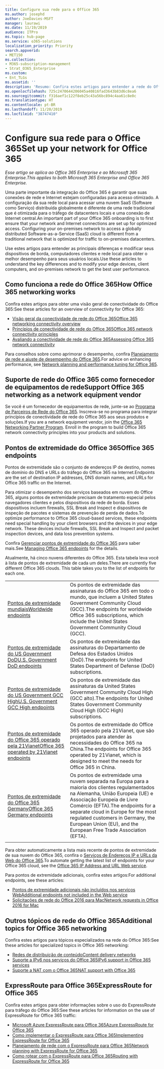 ```yaml
---
title: Configure sua rede para o Office 365
ms.author: josephd
author: JoeDavies-MSFT
manager: laurawi
ms.date: 11/19/2019
audience: ITPro
ms.topic: hub-page
ms.service: o365-solutions
localization_priority: Priority
search.appverid:
- MET150
ms.collection:
- M365-subscription-management
- Strat_O365_Enterprise
ms.custom:
- Ent_TLGs
ms.assetid: ''
description: 'Resumo: Confira estes artigos para entender a rede do Office 365.'
ms.openlocfilehash: 725c2470644206045a40816fad3643b83d6c8ea6
ms.sourcegitcommit: f316aef1c122f8eb25c43a56bc894c4aa61c8e0c
ms.translationtype: HT
ms.contentlocale: pt-BR
ms.lasthandoff: 11/20/2019
ms.locfileid: "38747410"
---
```

# <a name="set-up-your-network-for-office-365"></a><span data-ttu-id="05b2a-103">Configure sua rede para o Office 365</span><span class="sxs-lookup"><span data-stu-id="05b2a-103">Set up your network for Office 365</span></span>

<span data-ttu-id="05b2a-104">*Esse artigo se aplica ao Office 365 Enterprise e ao Microsoft 365 Enterprise.*</span><span class="sxs-lookup"><span data-stu-id="05b2a-104">*This applies to both Microsoft 365 Enterprise and Office 365 Enterprise.*</span></span>

<span data-ttu-id="05b2a-p101">Uma parte importante da integração do Office 365 é garantir que suas conexões de rede e Internet estejam configuradas para acesso otimizado. A configuração da sua rede local para acessar uma nuvem SaaS (Software como Serviço) distribuída globalmente é diferente de uma rede tradicional que é otimizada para o tráfego de datacenters locais e uma conexão de Internet central.</span><span class="sxs-lookup"><span data-stu-id="05b2a-p101">An important part of your Office 365 onboarding is to first ensure that your network and Internet connections are set up for optimized access. Configuring your on-premises network to access a globally distributed Software-as-a-Service (SaaS) cloud is different from a traditional network that is optimized for traffic to on-premises datacenters.</span></span> 

<span data-ttu-id="05b2a-107">Use estes artigos para entender as principais diferenças e modificar seus dispositivos de borda, computadores clientes e rede local para obter o melhor desempenho para seus usuários locais.</span><span class="sxs-lookup"><span data-stu-id="05b2a-107">Use these articles to understand the key differences and to modify your  edge devices, client computers, and on-premises network to get the best user performance.</span></span>

## <a name="how-office-365-networking-works"></a><span data-ttu-id="05b2a-108">Como funciona a rede do Office 365</span><span class="sxs-lookup"><span data-stu-id="05b2a-108">How Office 365 networking works</span></span>

<span data-ttu-id="05b2a-109">Confira estes artigos para obter uma visão geral de conectividade do Office 365:</span><span class="sxs-lookup"><span data-stu-id="05b2a-109">See these articles for an overview of connectivity for Office 365:</span></span>

- [<span data-ttu-id="05b2a-110">Visão geral da conectividade de rede do Office 365</span><span class="sxs-lookup"><span data-stu-id="05b2a-110">Office 365 networking connectivity overview</span></span>](office-365-networking-overview.md)
- [<span data-ttu-id="05b2a-111">Princípios de conectividade de rede do Office 365</span><span class="sxs-lookup"><span data-stu-id="05b2a-111">Office 365 network connectivity principles</span></span>](office-365-network-connectivity-principles.md)
- [<span data-ttu-id="05b2a-112">Avaliando a conectividade de rede do Office 365</span><span class="sxs-lookup"><span data-stu-id="05b2a-112">Assessing Office 365 network connectivity</span></span>](assessing-network-connectivity.md)

<span data-ttu-id="05b2a-113">Para conselhos sobre como aprimorar o desempenho, confira [Planejamento de rede e ajuste de desempenho do Office 365](network-planning-and-performance.md).</span><span class="sxs-lookup"><span data-stu-id="05b2a-113">For advice on enhancing performance, see [Network planning and performance tuning for Office 365](network-planning-and-performance.md).</span></span>

## <a name="support-office-365-networking-as-a-network-equipment-vendor"></a><span data-ttu-id="05b2a-114">Suporte de rede do Office 365 como fornecedor de equipamentos de rede</span><span class="sxs-lookup"><span data-stu-id="05b2a-114">Support Office 365 networking as a network equipment vendor</span></span>

<span data-ttu-id="05b2a-p102">Se você é um fornecedor de equipamentos de rede, junte-se ao [Programa de Parceiros de Rede do Office 365](office-365-networking-partner-program.md). Inscreva-se no programa para integrar princípios de conectividade de rede do Office 365 aos seus produtos e soluções.</span><span class="sxs-lookup"><span data-stu-id="05b2a-p102">If you are a network equipment vendor, join the [Office 365 Networking Partner Program](office-365-networking-partner-program.md). Enroll in the program to build Office 365 network connectivity principles into your products and solutions.</span></span> 

## <a name="office-365-endpoints"></a><span data-ttu-id="05b2a-117">Pontos de extremidade do Office 365</span><span class="sxs-lookup"><span data-stu-id="05b2a-117">Office 365 endpoints</span></span>

<span data-ttu-id="05b2a-118">Pontos de extremidade são o conjunto de endereços IP de destino, nomes de domínio do DNS e URLs do tráfego do Office 365 na Internet.</span><span class="sxs-lookup"><span data-stu-id="05b2a-118">Endpoints are the set of destination IP addresses, DNS domain names, and URLs for Office 365 traffic on the Internet.</span></span> 

<span data-ttu-id="05b2a-p103">Para otimizar o desempenho dos serviços baseados em nuvem do Office 365, alguns pontos de extremidade precisam de tratamento especial pelos navegadores clientes e pelos dispositivos da rede de borda. Esses dispositivos incluem firewalls, SSL Break and Inspect e dispositivos de inspeção de pacotes e sistemas de prevenção de perda de dados.</span><span class="sxs-lookup"><span data-stu-id="05b2a-p103">To optimize performance to Office 365 cloud-based services, these endpoints need special handling by your client browsers and the devices in your edge network. These devices include firewalls, SSL Break and Inspect and packet inspection devices, and data loss prevention systems.</span></span>

<span data-ttu-id="05b2a-121">Confira [Gerenciar pontos de extremidade do Office 365](managing-office-365-endpoints.md) para saber mais.</span><span class="sxs-lookup"><span data-stu-id="05b2a-121">See [Managing Office 365 endpoints](managing-office-365-endpoints.md) for the details.</span></span>

<span data-ttu-id="05b2a-p104">Atualmente, há cinco nuvens diferentes do Office 365. Esta tabela leva você à lista de pontos de extremidade de cada um deles.</span><span class="sxs-lookup"><span data-stu-id="05b2a-p104">There are currently five different Office 365 clouds. This table takes you to the list of endpoints for each one.</span></span>

|||
|:-------|:-----|
| [<span data-ttu-id="05b2a-124">Pontos de extremidade mundiais</span><span class="sxs-lookup"><span data-stu-id="05b2a-124">Worldwide endpoints</span></span>](urls-and-ip-address-ranges.md) | <span data-ttu-id="05b2a-125">Os pontos de extremidade das assinaturas do Office 365 em todo o mundo, que incluem a United States Government Community Cloud (GCC).</span><span class="sxs-lookup"><span data-stu-id="05b2a-125">The endpoints for worldwide Office 365 subscriptions, which include the United States Government Community Cloud (GCC).</span></span> |
| [<span data-ttu-id="05b2a-126">Pontos de extremidade do US Government DoD</span><span class="sxs-lookup"><span data-stu-id="05b2a-126">U.S. Government DoD endpoints</span></span>](office-365-u-s-government-dod-endpoints.md) | <span data-ttu-id="05b2a-127">Os pontos de extremidade das assinaturas do Departamento de Defesa dos Estados Unidos (DoD).</span><span class="sxs-lookup"><span data-stu-id="05b2a-127">The endpoints for United States Department of Defense (DoD) subscriptions.</span></span> |
| [<span data-ttu-id="05b2a-128">Pontos de extremidade do US Government GCC High</span><span class="sxs-lookup"><span data-stu-id="05b2a-128">U.S. Government GCC High endpoints</span></span>](office-365-u-s-government-gcc-high-endpoints.md) | <span data-ttu-id="05b2a-129">Os pontos de extremidade das assinaturas da United States Government Community Cloud High (GCC alto).</span><span class="sxs-lookup"><span data-stu-id="05b2a-129">The endpoints for United States Government Community Cloud High (GCC High) subscriptions.</span></span> |
| [<span data-ttu-id="05b2a-130">Pontos de extremidade do Office 365 operado pela 21Vianet</span><span class="sxs-lookup"><span data-stu-id="05b2a-130">Office 365 operated by 21Vianet endpoints</span></span>](urls-and-ip-address-ranges-21vianet.md) | <span data-ttu-id="05b2a-131">Os pontos de extremidade do Office 365 operado pela 21Vianet, que são projetados para atender às necessidades do Office 365 na China.</span><span class="sxs-lookup"><span data-stu-id="05b2a-131">The endpoints for Office 365 operated by 21Vianet, which is designed to meet the needs for Office 365 in China.</span></span> |
| [<span data-ttu-id="05b2a-132">Pontos de extremidade do Office 365 Germany</span><span class="sxs-lookup"><span data-stu-id="05b2a-132">Office 365 Germany endpoints</span></span>](office-365-germany-endpoints.md) | <span data-ttu-id="05b2a-133">Os pontos de extremidade uma nuvem separada na Europa para a maioria dos clientes regulamentados na Alemanha, União Europeia (UE) e Associação Europeia de Livre Comércio (EFTA).</span><span class="sxs-lookup"><span data-stu-id="05b2a-133">The endpoints for a separate cloud in Europe for the most regulated customers in Germany, the European Union (EU), and the European Free Trade Association (EFTA).</span></span> |
|||

<span data-ttu-id="05b2a-134">Para obter automaticamente a lista mais recente de pontos de extremidade de sua nuvem do Office 365, confira o [Serviços de Endereços IP e URLs da Web do Office 365](office-365-ip-web-service.md).</span><span class="sxs-lookup"><span data-stu-id="05b2a-134">To automate getting the latest list of endpoints for your Office 365 cloud, see the [Office 365 IP Address and URL Web service](office-365-ip-web-service.md).</span></span>

<span data-ttu-id="05b2a-135">Para pontos de extremidade adicionais, confira estes artigos:</span><span class="sxs-lookup"><span data-stu-id="05b2a-135">For additional endpoints, see these articles:</span></span>

- [<span data-ttu-id="05b2a-136">Pontos de extremidade adicionais não incluídos nos serviços Web</span><span class="sxs-lookup"><span data-stu-id="05b2a-136">Additional endpoints not included in the Web service</span></span>](additional-office365-ip-addresses-and-urls.md)
- [<span data-ttu-id="05b2a-137">Solicitações de rede do Office 2016 para Mac</span><span class="sxs-lookup"><span data-stu-id="05b2a-137">Network requests in Office 2016 for Mac</span></span>](network-requests-in-office-2016-for-mac.md)


## <a name="additional-topics-for-office-365-networking"></a><span data-ttu-id="05b2a-138">Outros tópicos de rede do Office 365</span><span class="sxs-lookup"><span data-stu-id="05b2a-138">Additional topics for Office 365 networking</span></span>

<span data-ttu-id="05b2a-139">Confira estes artigos para tópicos especializados na rede do Office 365:</span><span class="sxs-lookup"><span data-stu-id="05b2a-139">See these articles for specialized topics in Office 365 networking:</span></span>

- [<span data-ttu-id="05b2a-140">Redes de distribuição de conteúdo</span><span class="sxs-lookup"><span data-stu-id="05b2a-140">Content delivery networks</span></span>](content-delivery-networks.md)
- [<span data-ttu-id="05b2a-141">Suporte a IPv6 nos serviços do Office 365</span><span class="sxs-lookup"><span data-stu-id="05b2a-141">IPv6 support in Office 365 services</span></span>](ipv6-support.md)
- [<span data-ttu-id="05b2a-142">Suporte a NAT com o Office 365</span><span class="sxs-lookup"><span data-stu-id="05b2a-142">NAT support with Office 365</span></span>](nat-support-with-office-365.md)

## <a name="expressroute-for-office-365"></a><span data-ttu-id="05b2a-143">ExpressRoute para Office 365</span><span class="sxs-lookup"><span data-stu-id="05b2a-143">ExpressRoute for Office 365</span></span>

<span data-ttu-id="05b2a-144">Confira estes artigos para obter informações sobre o uso do ExpressRoute para tráfego do Office 365:</span><span class="sxs-lookup"><span data-stu-id="05b2a-144">See these articles for information on the use of ExpressRoute for Office 365 traffic:</span></span>

- [<span data-ttu-id="05b2a-145">Microsoft Azure ExpressRoute para Office 365</span><span class="sxs-lookup"><span data-stu-id="05b2a-145">Azure ExpressRoute for Office 365</span></span>](azure-expressroute.md)
- [<span data-ttu-id="05b2a-146">Como implementar o ExpressRoute para Office 365</span><span class="sxs-lookup"><span data-stu-id="05b2a-146">Implementing ExpressRoute for Office 365</span></span>](implementing-expressroute.md)
- [<span data-ttu-id="05b2a-147">Planejamento de rede com o ExpressRoute para Office 365</span><span class="sxs-lookup"><span data-stu-id="05b2a-147">Network planning with ExpressRoute for Office 365</span></span>](network-planning-with-expressroute.md)
- [<span data-ttu-id="05b2a-148">Como rotear com o ExpressRoute para Office 365</span><span class="sxs-lookup"><span data-stu-id="05b2a-148">Routing with ExpressRoute for Office 365</span></span>](routing-with-expressroute.md)
